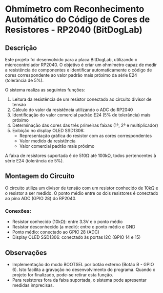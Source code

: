# Ohmímetro com Reconhecimento Automático do Código de Cores de Resistores - RP2040 (BitDogLab)

## Descrição

Este projeto foi desenvolvido para a placa BitDogLab, utilizando o microcontrolador RP2040. O objetivo é criar um ohmímetro capaz de medir a resistência de componentes e identificar automaticamente o código de cores correspondente ao valor padrão mais próximo da série E24 (tolerância de 5%).

O sistema realiza as seguintes funções:
1. Leitura da resistência de um resistor conectado ao circuito divisor de tensão
2. Cálculo do valor da resistência utilizando o ADC do RP2040
3. Identificação do valor comercial padrão E24 (5% de tolerância) mais próximo
4. Determinação das cores das três primeiras faixas (1ª, 2ª e multiplicador)
5. Exibição no display OLED SSD1306:
   - Representação gráfica do resistor com as cores correspondentes
   - Valor medido da resistência
   - Valor comercial padrão mais próximo

A faixa de resistores suportada é de 510Ω até 100kΩ, todos pertencentes à série E24 (tolerância de 5%).

## Montagem do Circuito

O circuito utiliza um divisor de tensão com um resistor conhecido de 10kΩ e o resistor a ser medido. O ponto médio entre os dois resistores é conectado ao pino ADC (GPIO 28) do RP2040.

### Conexões:
- Resistor conhecido (10kΩ): entre 3.3V e o ponto médio
- Resistor desconhecido (a medir): entre o ponto médio e GND
- Ponto médio: conectado ao GPIO 28 (ADC)
- Display OLED SSD1306: conectado às portas I2C (GPIO 14 e 15)

## Observações
- Implementação do modo BOOTSEL por botão externo (Botão B - GPIO 6). Isto facilita a gravação no desenvolvimento do programa. Quando o projeto for finalizado, pode-se retirar esta função.
- Para resistores fora da faixa suportada, o sistema pode apresentar medidas imprecisas.
